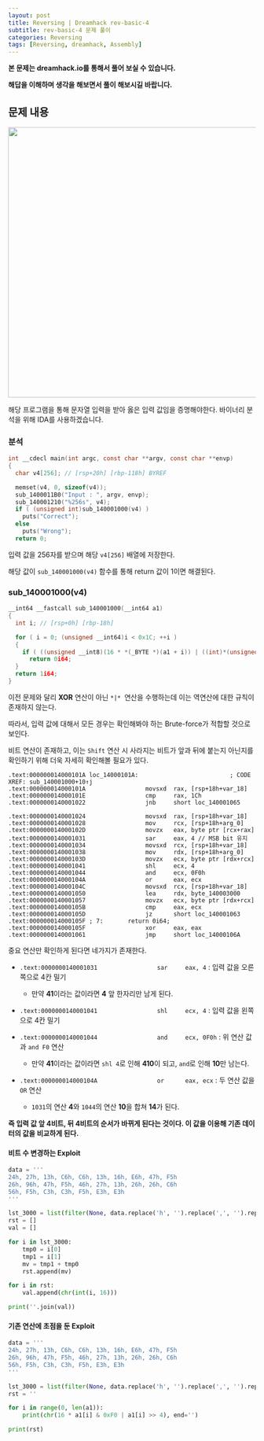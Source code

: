 ```yaml
---
layout: post
title: Reversing | Dreamhack rev-basic-4
subtitle: rev-basic-4 문제 풀이
categories: Reversing
tags: [Reversing, dreamhack, Assembly]
---
```


**본 문제는 dreamhack.io를 통해서 풀어 보실 수 있습니다.**

**해답을 이해하며 생각을 해보면서 풀이 해보시길 바랍니다.**

## 문제 내용

<p align="center">
<img src ="https://user-images.githubusercontent.com/78135526/227758114-8ca66238-7bb5-4bff-96be-cbad77a272b8.png" width = 550>
</p>

해당 프로그램을 통해 문자열 입력을 받아 옳은 입력 값임을 증명해야한다. 바이너리 분석을 위해 IDA를 사용하겠습니다.

### 분석

```C
int __cdecl main(int argc, const char **argv, const char **envp)
{
  char v4[256]; // [rsp+20h] [rbp-118h] BYREF

  memset(v4, 0, sizeof(v4));
  sub_1400011B0("Input : ", argv, envp);
  sub_140001210("%256s", v4);
  if ( (unsigned int)sub_140001000(v4) )
    puts("Correct");
  else
    puts("Wrong");
  return 0;
```

입력 값을 256자를 받으며 해당 `v4[256]` 배열에 저장한다.

해당 값이 `sub_140001000(v4)` 함수를 통해 return 값이 1이면 해결된다.

### sub_140001000(v4)

```C
__int64 __fastcall sub_140001000(__int64 a1)
{
  int i; // [rsp+0h] [rbp-18h]

  for ( i = 0; (unsigned __int64)i < 0x1C; ++i )
  {
    if ( ((unsigned __int8)(16 * *(_BYTE *)(a1 + i)) | ((int)*(unsigned __int8 *)(a1 + i) >> 4)) != byte_140003000[i] )
      return 0i64;
  }
  return 1i64;
}
```

이전 문제와 달리 **XOR** 연산이 아닌 `*|* `연산을 수행하는데 이는 역연산에 대한 규칙이 존재하지 않는다.

따라서, 입력 값에 대해서 모든 경우는 확인해봐야 하는 Brute-force가 적합할 것으로 보인다.

비트 연산이 존재하고, 이는 `Shift` 연산 시 사라지는 비트가 앞과 뒤에 붙는지 아닌지를 확인하기 위해 더욱 자세히 확인해볼 필요가 있다.

```armasm
.text:000000014000101A loc_14000101A:                          ; CODE XREF: sub_140001000+10↑j
.text:000000014000101A                 movsxd  rax, [rsp+18h+var_18]
.text:000000014000101E                 cmp     rax, 1Ch
.text:0000000140001022                 jnb     short loc_140001065

.text:0000000140001024                 movsxd  rax, [rsp+18h+var_18]
.text:0000000140001028                 mov     rcx, [rsp+18h+arg_0]
.text:000000014000102D                 movzx   eax, byte ptr [rcx+rax]
.text:0000000140001031                 sar     eax, 4 // MSB bit 유지
.text:0000000140001034                 movsxd  rcx, [rsp+18h+var_18]
.text:0000000140001038                 mov     rdx, [rsp+18h+arg_0]
.text:000000014000103D                 movzx   ecx, byte ptr [rdx+rcx]
.text:0000000140001041                 shl     ecx, 4
.text:0000000140001044                 and     ecx, 0F0h
.text:000000014000104A                 or      eax, ecx
.text:000000014000104C                 movsxd  rcx, [rsp+18h+var_18]
.text:0000000140001050                 lea     rdx, byte_140003000
.text:0000000140001057                 movzx   ecx, byte ptr [rdx+rcx]
.text:000000014000105B                 cmp     eax, ecx
.text:000000014000105D                 jz      short loc_140001063
.text:000000014000105F ; 7:       return 0i64;
.text:000000014000105F                 xor     eax, eax
.text:0000000140001061                 jmp     short loc_14000106A
```

중요 연산만 확인하게 된다면 네가지가 존재한다.

* `.text:0000000140001031                 sar     eax, 4` : 입력 값을 오른쪽으로 4칸 밀기

  * 만약 **41**이라는 값이라면 **4** 앞 한자리만 남게 된다.

* `.text:0000000140001041                 shl     ecx, 4` : 입력 값을 왼쪽으로 4칸 밀기

* `.text:0000000140001044                 and     ecx, 0F0h` : 위 연산 값과 `and F0` 연산

  * 만약 **41**이라는 값이라면 `shl 4`로 인해 **410**이 되고, `and`로 인해 **10**만 남는다.

* `.text:000000014000104A                 or      eax, ecx` : 두 연산 값을 `OR` 연산

  * `1031`의 연산 **4**와 `1044`의 연산 **10**을 합쳐 **14**가 된다.

**즉 입력 값 앞 4비트, 뒤 4비트의 순서가 바뀌게 된다는 것이다. 이 값을 이용해 기존 데이터의 값을 비교하게 된다.**

#### 비트 수 변경하는 Exploit

```python
data = '''
24h, 27h, 13h, C6h, C6h, 13h, 16h, E6h, 47h, F5h
26h, 96h, 47h, F5h, 46h, 27h, 13h, 26h, 26h, C6h
56h, F5h, C3h, C3h, F5h, E3h, E3h
'''

lst_3000 = list(filter(None, data.replace('h', '').replace(',', '').replace('\n', ' ').split(' ')))
rst = []
val = []

for i in lst_3000:
    tmp0 = i[0]
    tmp1 = i[1]
    mv = tmp1 + tmp0
    rst.append(mv)

for i in rst:
    val.append(chr(int(i, 16)))

print(''.join(val))
```

#### 기존 연산에 초점을 둔 Exploit

```python
data = '''
24h, 27h, 13h, C6h, C6h, 13h, 16h, E6h, 47h, F5h
26h, 96h, 47h, F5h, 46h, 27h, 13h, 26h, 26h, C6h
56h, F5h, C3h, C3h, F5h, E3h, E3h
'''

lst_3000 = list(filter(None, data.replace('h', '').replace(',', '').replace('\n', ' ').split(' ')))
rst = ''

for i in range(0, len(a1)):
    print(chr(16 * a1[i] & 0xF0 | a1[i] >> 4), end='')

print(rst)
```